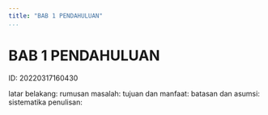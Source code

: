 ```yaml
---
title: "BAB 1 PENDAHULUAN"
...
```

# BAB 1 PENDAHULUAN
ID: 20220317160430

latar belakang:
rumusan masalah:
tujuan dan manfaat:
batasan dan asumsi:
sistematika penulisan:
